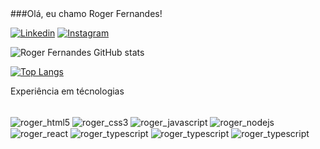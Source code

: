 <div>###Olá, eu chamo Roger Fernandes!</div>

[![Linkedin](https://img.shields.io/badge/LinkedIn-0077B5?style=for-the-badge&logo=linkedin&logoColor=white)](https://www.linkedin.com/in/roger-fernandes-garcia-de-sousa-5a0bb214b/)
[![Instagram](https://img.shields.io/badge/Instagram-E4405F?style=for-the-badge&logo=instagram&logoColor=white)](https://www.instagram.com/roger_fernandes_g/)

![Roger Fernandes GitHub stats](https://github-readme-stats.vercel.app/api?username=roger-fernandes-Dev&show_icons=true&theme=dark)

[![Top Langs](https://github-readme-stats.vercel.app/api/top-langs/?username=roger-fernandes-Dev)](https://github.com/anuraghazra/github-readme-stats)

Experiência em técnologias

<div style="display: inline_block"><br />
    <img align="center" alt="roger_html5" src="https://img.shields.io/badge/HTML5-E34F26?style=for-the-badge&logo=html5&logoColor=white" />
    <img align="center" alt="roger_css3" src="https://img.shields.io/badge/CSS3-1572B6?style=for-the-badge&logo=css3&logoColor=white" />
    <img align="center" alt="roger_javascript" src="https://img.shields.io/badge/JavaScript-F7DF1E?style=for-the-badge&logo=javascript&logoColor=black" />
    <img align="center" alt="roger_nodejs" src="https://img.shields.io/badge/Node.js-43853D?style=for-the-badge&logo=node.js&logoColor=white" />
    <img align="center" alt="roger_react" src="https://img.shields.io/badge/React-20232A?style=for-the-badge&logo=react&logoColor=61DAFB" />
    <img align="center" alt="roger_typescript" src="https://img.shields.io/badge/MongoDB-4EA94B?style=for-the-badge&logo=mongodb&logoColor=white" />
    <img align="center" alt="roger_typescript" src="https://img.shields.io/badge/SQLite-07405E?style=for-the-badge&logo=sqlite&logoColor=white" />
    <img align="center" alt="roger_typescript" src="https://img.shields.io/badge/MySQL-00000F?style=for-the-badge&logo=mysql&logoColor=white" />
</div>
